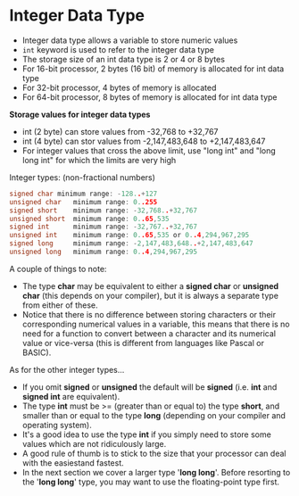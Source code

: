 # Integer Data Type
- Integer data type allows a variable to store numeric values
- `int` keyword is used to refer to the integer data type
- The storage size of an int data type is 2 or 4 or 8 bytes
- For 16-bit processor, 2 bytes (16 bit) of memory is allocated for int data type
- For 32-bit processor, 4 bytes of memory is allocated
- For 64-bit processor, 8 bytes of memory is allocated for int data type

**Storage values for integer data types**
- int (2 byte) can store values from -32,768 to +32,767
- int (4 byte) can stor values from -2,147,483,648 to +2,147,483,647
- For integer values that cross the above limit, use "long int" and "long long int" for which the limits are very high

Integer types: (non-fractional numbers)
```c
signed char	minimum range: -128..+127
unsigned char	minimum range: 0..255
signed short	minimum range: -32,768..+32,767
unsigned short 	minimum range: 0..65,535
signed int    	minimum range: -32,767..+32,767
unsigned int  	minimum range: 0..65,535 or 0..4,294,967,295
signed long    	minimum range: -2,147,483,648..+2,147,483,647
unsigned long  	minimum range: 0..4,294,967,295
```
A couple of things to note:
- The type **char** may be equivalent to either a **signed char** or **unsigned char** (this depends on your compiler), but it is always a separate type from either of these.
- Notice that there is no difference between storing characters or their corresponding numerical values in a variable, this means that there is no need for a function to convert between a character and its numerical value or vice-versa (this is different from languages like Pascal or BASIC).

As for the other integer types...
- If you omit **signed** or **unsigned** the default will be **signed** (i.e. **int** and **signed int** are equivalent).
- The type **int** must be >= (greater than or equal to) the type **short**, and smaller than or equal to the type **long** (depending on your compiler and operating system).
- It's a good idea to use the type **int** if you simply need to store some values which are not ridiculously large.
- A good rule of thumb is to stick to the size that your processor can deal with the easiestand fastest.
- In the next section we cover a larger type '**long long**'. Before resorting to the '**long long**' type, you may want to use the floating-point type first.
